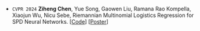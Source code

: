 - ``CVPR 2024`` **Ziheng Chen**, Yue Song, Gaowen Liu, Ramana Rao Kompella, Xiaojun Wu, Nicu Sebe, Riemannian Multinomial Logistics Regression for SPD Neural Networks. 
[[Code](https://github.com/GitZH-Chen/SPDMLR)]
[[Poster](https://github.com/GitZH-Chen/SPDMLR/blob/fdc4278472d262a7307f785b636a67f0db1822f3/CVPR24_SPDMLR_Poster.pdf)]
